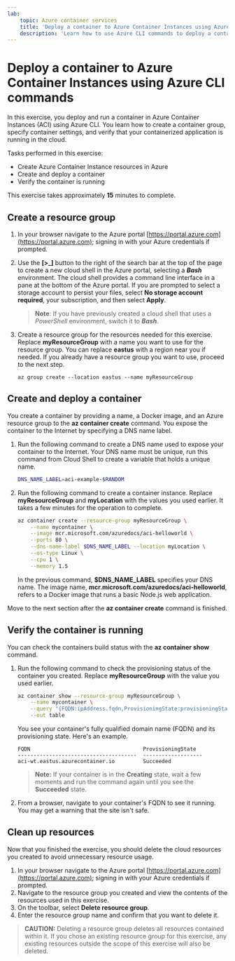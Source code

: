 ```yaml
---
lab:
    topic: Azure container services
    title: 'Deploy a container to Azure Container Instances using Azure CLI commands'
    description: 'Learn how to use Azure CLI commands to deploy a container to Azure Container Instances.'
---
```


# Deploy a container to Azure Container Instances using Azure CLI commands

In this exercise, you deploy and run a container in Azure Container Instances (ACI) using Azure CLI. You learn how to create a container group, specify container settings, and verify that your containerized application is running in the cloud.

Tasks performed in this exercise:

* Create Azure Container Instance resources in Azure
* Create and deploy a container
* Verify the container is running

This exercise takes approximately **15** minutes to complete.

## Create a resource group

1. In your browser navigate to the Azure portal [https://portal.azure.com](https://portal.azure.com); signing in with your Azure credentials if prompted.

1. Use the **[\>_]** button to the right of the search bar at the top of the page to create a new cloud shell in the Azure portal, selecting a ***Bash*** environment. The cloud shell provides a command line interface in a pane at the bottom of the Azure portal. If you are prompted to select a storage account to persist your files, select **No storage account required**, your subscription, and then select **Apply**.

    > **Note**: If you have previously created a cloud shell that uses a *PowerShell* environment, switch it to ***Bash***.

1. Create a resource group for the resources needed for this exercise. Replace **myResourceGroup** with a name you want to use for the resource group. You can replace **eastus** with a region near you if needed. If you already have a resource group you want to use, proceed to the next step.

    ```
    az group create --location eastus --name myResourceGroup
    ```

## Create and deploy a container

You create a container by providing a name, a Docker image, and an Azure resource group to the **az container create** command. You expose the container to the Internet by specifying a DNS name label.

1. Run the following command to create a DNS name used to expose your container to the Internet. Your DNS name must be unique, run this command from Cloud Shell to create a variable that holds a unique name.

    ```bash
    DNS_NAME_LABEL=aci-example-$RANDOM
    ```

1. Run the following command to create a container instance. Replace **myResourceGroup** and **myLocation** with the values you used earlier. It takes a few minutes for the operation to complete.

    ```bash
    az container create --resource-group myResourceGroup \
        --name mycontainer \
        --image mcr.microsoft.com/azuredocs/aci-helloworld \
        --ports 80 \
        --dns-name-label $DNS_NAME_LABEL --location myLocation \
        --os-type Linux \
        --cpu 1 \
        --memory 1.5 
    ```

    In the previous command, **$DNS_NAME_LABEL** specifies your DNS name. The image name, **mcr.microsoft.com/azuredocs/aci-helloworld**, refers to a Docker image that runs a basic Node.js web application.

Move to the next section after the **az container create** command is finished.

## Verify the container is running

You can check the containers build status with the **az container show** command. 

1. Run the following command to check the provisioning status of the container you created. Replace **myResourceGroup** with the value you used earlier.

    ```bash
    az container show --resource-group myResourceGroup \
        --name mycontainer \
        --query "{FQDN:ipAddress.fqdn,ProvisioningState:provisioningState}" \
        --out table 
    ```

    You see your container's fully qualified domain name (FQDN) and its provisioning state. Here's an example.

    ```
    FQDN                                    ProvisioningState
    --------------------------------------  -------------------
    aci-wt.eastus.azurecontainer.io         Succeeded
    ```

    > **Note:** If your container is in the **Creating** state, wait a few moments and run the command again until you see the **Succeeded** state.

1. From a browser, navigate to your container's FQDN to see it running. You may get a warning that the site isn't safe.

## Clean up resources

Now that you finished the exercise, you should delete the cloud resources you created to avoid unnecessary resource usage.

1. In your browser navigate to the Azure portal [https://portal.azure.com](https://portal.azure.com); signing in with your Azure credentials if prompted.
1. Navigate to the resource group you created and view the contents of the resources used in this exercise.
1. On the toolbar, select **Delete resource group**.
1. Enter the resource group name and confirm that you want to delete it.

> **CAUTION:** Deleting a resource group deletes all resources contained within it. If you chose an existing resource group for this exercise, any existing resources outside the scope of this exercise will also be deleted.
